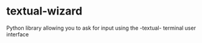 # textual-wizard
Python library allowing you to ask for input using the -textual- terminal user interface

